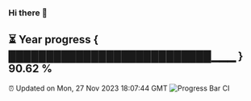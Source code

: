 ### Hi there 👋
⏳ Year progress { ███████████████████████████▁▁▁ } 90.62 %
---
⏰ Updated on Mon, 27 Nov 2023 18:07:44 GMT
![Progress Bar CI](https://github.com/Moyi321/Moyi321/workflows/Progress%20Bar%20CI/badge.svg)

